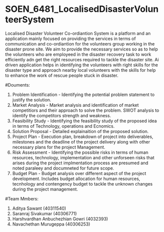 # SOEN_6481_LocalisedDisasterVolunteerSystem

Localised Disaster Volunteer Co-ordiantion System is a platform and an application mainly focused on providing the services in terms of communication and co-ordiantion for the volunteers group working in the disaster prone site. We aim to provide the necessary services so as to help the volunteers who are employeed in the disaster recovery task to work efficiently adn get the right resources required to tackle the disaster site. Ai driven application helps in identifying the volunteers with right skills for the disaster type and approach nearby local volunteers with the skills for help to enhance the work of rescue people stuck in disaster.

#Douments:
1. Problem Identification - Identifying the potential problem statement to justify the solution.
2. Market Analysis - Market analysis and identification of market competitiors and their approach to solve the problem. SWOT analysis to identify the competitors strength and weakness.
3. Feasibility Study - Identifying the feasibility study of the proposed idea in terms of Technology, operations and Ecnomics.
4. Solution Proposal - Detailed explainaition of the proposed solution.
5. Project Plan - Execution plan, breakdown of project into deliverables, milestones and the deadline of the project delivery along with other necessary plans for the project Management.
6. Risk Assessment - Identifying the possible risks in terms of human resources, technology, implementation and other unforseen risks that arises during the project implmentation process are presumed and noted paraleey and documneted for future scope.
7. Budget Plan - Budget analysis over different aspect of the project development. Includes budget allocation for human resources, tecnhology and contengency budget to tackle the unknown changes during the project management.

#Team Mmbers:
1. Aditya Sawant (40311540)
2. Saranraj Sivakumar (40306771)
3. Harshvardhan Anbuchezhian Gowri (4032393)
4. Navachethan Murugeppa (40306253)
